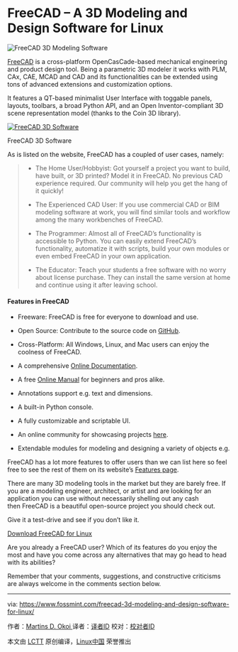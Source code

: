 FreeCAD – A 3D Modeling and Design Software for Linux
============================================================
![FreeCAD 3D Modeling Software](https://www.fossmint.com/wp-content/uploads/2017/12/FreeCAD-3D-Modeling-Software.png)

[FreeCAD][8] is a cross-platform OpenCasCade-based mechanical engineering and product design tool. Being a parametric 3D modeler it works with PLM, CAx, CAE, MCAD and CAD and its functionalities can be extended using tons of advanced extensions and customization options.

It features a QT-based minimalist User Interface with toggable panels, layouts, toolbars, a broad Python API, and an Open Inventor-compliant 3D scene representation model (thanks to the Coin 3D library).

 [![FreeCAD 3D Software](https://www.fossmint.com/wp-content/uploads/2017/12/FreeCAD-3D-Software.png)][9] 

FreeCAD 3D Software

As is listed on the website, FreeCAD has a coupled of user cases, namely:

> *   The Home User/Hobbyist: Got yourself a project you want to build, have built, or 3D printed? Model it in FreeCAD. No previous CAD experience required. Our community will help you get the hang of it quickly!
> 
> *   The Experienced CAD User: If you use commercial CAD or BIM modeling software at work, you will find similar tools and workflow among the many workbenches of FreeCAD.
> 
> *   The Programmer: Almost all of FreeCAD’s functionality is accessible to Python. You can easily extend FreeCAD’s functionality, automatize it with scripts, build your own modules or even embed FreeCAD in your own application.
> 
> *   The Educator: Teach your students a free software with no worry about license purchase. They can install the same version at home and continue using it after leaving school.

#### Features in FreeCAD

*   Freeware: FreeCAD is free for everyone to download and use.

*   Open Source: Contribute to the source code on [GitHub][4].

*   Cross-Platform: All Windows, Linux, and Mac users can enjoy the coolness of FreeCAD.

*   A comprehensive [Online Documentation][5].

*   A free [Online Manual][6] for beginners and pros alike.

*   Annotations support e.g. text and dimensions.

*   A built-in Python console.

*   A fully customizable and scriptable UI.

*   An online community for showcasing projects [here][7].

*   Extendable modules for modeling and designing a variety of objects e.g.

FreeCAD has a lot more features to offer users than we can list here so feel free to see the rest of them on its website’s [Features page][11].

There are many 3D modeling tools in the market but they are barely free. If you are a modeling engineer, architect, or artist and are looking for an application you can use without necessarily shelling out any cash then FreeCAD is a beautiful open-source project you should check out.

Give it a test-drive and see if you don’t like it.

[Download FreeCAD for Linux][13]

Are you already a FreeCAD user? Which of its features do you enjoy the most and have you come across any alternatives that may go head to head with its abilities?

Remember that your comments, suggestions, and constructive criticisms are always welcome in the comments section below.

--------------------------------------------------------------------------------

via: https://www.fossmint.com/freecad-3d-modeling-and-design-software-for-linux/

作者：[Martins D. Okoi ][a]
译者：[译者ID](https://github.com/译者ID)
校对：[校对者ID](https://github.com/校对者ID)

本文由 [LCTT](https://github.com/LCTT/TranslateProject) 原创编译，[Linux中国](https://linux.cn/) 荣誉推出

[a]:https://www.fossmint.com/author/dillivine/
[1]:https://www.fossmint.com/author/dillivine/
[2]:https://www.fossmint.com/author/dillivine/
[3]:https://www.fossmint.com/freecad-3d-modeling-and-design-software-for-linux/#disqus_thread
[4]:https://github.com/FreeCAD/FreeCAD
[5]:https://www.freecadweb.org/wiki/Main_Page
[6]:https://www.freecadweb.org/wiki/Manual
[7]:https://forum.freecadweb.org/viewforum.php?f=24
[8]:http://www.freecadweb.org/
[9]:https://www.fossmint.com/wp-content/uploads/2017/12/FreeCAD-3D-Software.png
[10]:https://www.fossmint.com/synfig-an-adobe-animate-alternative-for-gnulinux/
[11]:https://www.freecadweb.org/wiki/Feature_list
[12]:http://www.tecmint.com/red-hat-rhcsa-rhce-exam-certification-book/
[13]:https://www.freecadweb.org/wiki/Download
